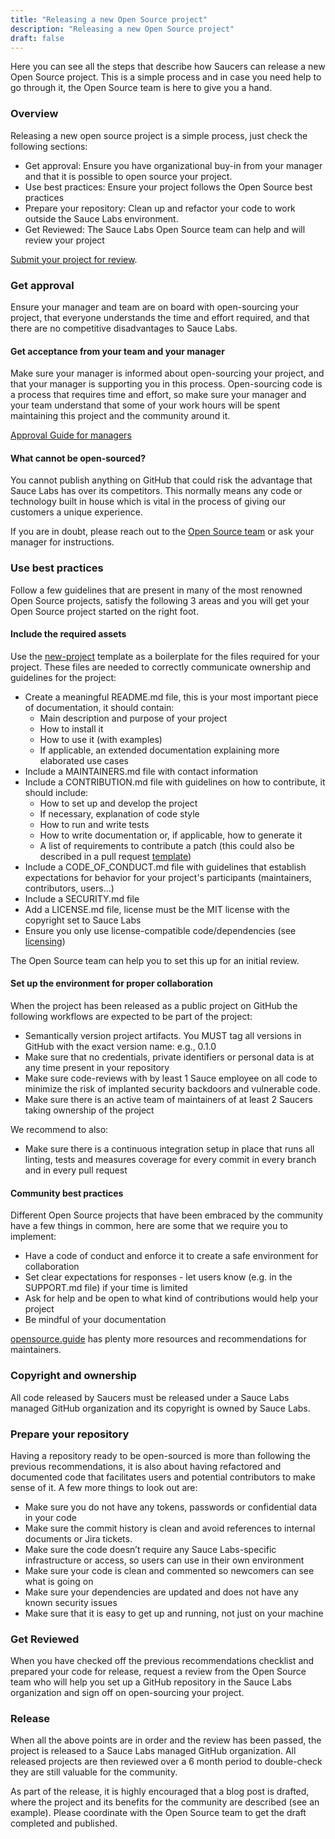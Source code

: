 ```yaml
---
title: "Releasing a new Open Source project"
description: "Releasing a new Open Source project"
draft: false
---
```


Here you can see all the steps that describe how Saucers can release a new Open Source project. This is a simple process and in case you need help to go through it, the Open Source team is here to give you a hand.

### Overview
Releasing a new open source project is a simple process, just check the following sections:

- Get approval: Ensure you have organizational buy-in from your manager and that it is possible to open source your project.
- Use best practices: Ensure your project follows the Open Source best practices
- Prepare your repository: Clean up and refactor your code to work outside the Sauce Labs environment.
- Get Reviewed: The Sauce Labs Open Source team can help and will review your project

[Submit your project for review](https://docs.google.com/forms/d/e/1FAIpQLSdDi_-WhKZ2cVJwnG5n4yXNHGIrvaYUyZuVBt8K7rcqHJVIwg/viewform?usp=sf_link).

### Get approval
Ensure your manager and team are on board with open-sourcing your project, that everyone understands the time and effort required, and that there are no competitive disadvantages to Sauce Labs.

#### Get acceptance from your team and your manager
Make sure your manager is informed about open-sourcing your project, and that your manager is supporting you in this process. Open-sourcing code is a process that requires time and effort, so make sure your manager and your team understand that some of your work hours will be spent maintaining this project and the community around it.

[Approval Guide for managers](/docs/approval-guide/)

#### What cannot be open-sourced?
You cannot publish anything on GitHub that could risk the advantage that Sauce Labs has over its competitors. This normally means any code or technology built in house which is vital in the process of giving our customers a unique experience.

If you are in doubt, please reach out to the [Open Source team](https://wiki.saucelabs.com/display/OSS/Open+Source+Team) or ask your manager for instructions.

### Use best practices
Follow a few guidelines that are present in many of the most renowned Open Source projects, satisfy the following 3 areas and you will get your Open Source project started on the right foot.

#### Include the required assets
Use the [new-project](https://github.com/saucelabs/new-project) template as a boilerplate for the files required for your project. These files are needed to correctly communicate ownership and guidelines for the project:

- Create a meaningful README.md file, this is your most important piece of documentation, it should contain:
    - Main description and purpose of your project
    - How to install it
    - How to use it (with examples)
    - If applicable, an extended documentation explaining more elaborated use cases
- Include a MAINTAINERS.md file with contact information
- Include a CONTRIBUTION.md file with guidelines on how to contribute, it should include:
    - How to set up and develop the project
    - If necessary, explanation of code style
    - How to run and write tests
    - How to write documentation or, if applicable, how to generate it
    - A list of requirements to contribute a patch (this could also be described in a pull request [template](https://help.github.com/en/github/building-a-strong-community/about-issue-and-pull-request-templates))
- Include a CODE_OF_CONDUCT.md file with guidelines that establish expectations for behavior for your project's participants (maintainers, contributors, users…)
- Include a SECURITY.md file
- Add a LICENSE.md file, license must be the MIT license with the copyright set to Sauce Labs
- Ensure you only use license-compatible code/dependencies (see [licensing](/docs/license-guide/))

The Open Source team can help you to set this up for an initial review.

#### Set up the environment for proper collaboration

When the project has been released as a public project on GitHub the following workflows are expected to be part of the project:

- Semantically version project artifacts. You MUST tag all versions in GitHub with the exact version name: e.g., 0.1.0
- Make sure that no credentials, private identifiers or personal data is at any time present in your repository
- Make sure code-reviews with by least 1 Sauce employee on all code to minimize the risk of implanted security backdoors and vulnerable code.
- Make sure there is an active team of maintainers of at least 2 Saucers taking ownership of the project

We recommend to also:

- Make sure there is a continuous integration setup in place that runs all linting, tests and measures coverage for every commit in every branch and in every pull request

#### Community best practices
Different Open Source projects that have been embraced by the community have a few things in common, here are some that we require you to implement:

- Have a code of conduct and enforce it to create a safe environment for collaboration
- Set clear expectations for responses - let users know (e.g. in the SUPPORT.md file) if your time is limited
- Ask for help and be open to what kind of contributions would help your project
- Be mindful of your documentation

[opensource.guide](https://opensource.guide/building-community/) has plenty more resources and recommendations for maintainers.

### Copyright and ownership
All code released by Saucers must be released under a Sauce Labs managed GitHub organization and its copyright is owned by Sauce Labs.

### Prepare your repository
Having a repository ready to be open-sourced is more than following the previous recommendations, it is also about having refactored and documented code that facilitates users and potential contributors to make sense of it. A few more things to look out are:

- Make sure you do not have any tokens, passwords or confidential data in your code
- Make sure the commit history is clean and avoid references to internal documents or Jira tickets.
- Make sure the code doesn’t require any Sauce Labs-specific infrastructure or access, so users can use in their own environment
- Make sure your code is clean and commented so newcomers can see what is going on
- Make sure your dependencies are updated and does not have any known security issues
- Make sure that it is easy to get up and running, not just on your machine

### Get Reviewed
When you have checked off the previous recommendations checklist and prepared your code for release, request a review from the Open Source team who will help you set up a GitHub repository in the Sauce Labs organization and sign off on open-sourcing your project.

### Release
When all the above points are in order and the review has been passed, the project is released to a Sauce Labs managed GitHub organization. All released projects are then reviewed over a 6 month period to double-check they are still valuable for the community.

As part of the release, it is highly encouraged that a blog post is drafted, where the project and its benefits for the community are described (see an example). Please coordinate with the Open Source team to get the draft completed and published.
